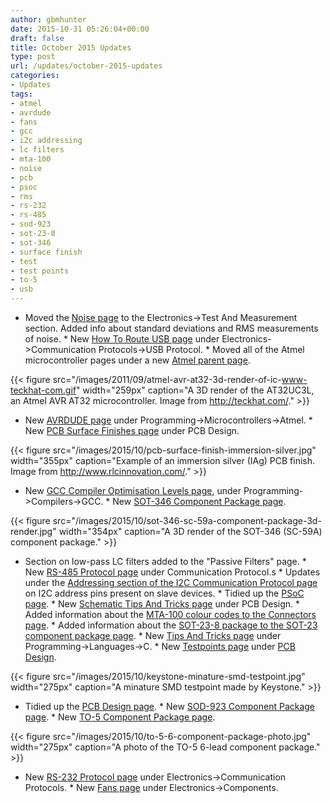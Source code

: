 ```yaml
---
author: gbmhunter
date: 2015-10-31 05:26:04+00:00
draft: false
title: October 2015 Updates
type: post
url: /updates/october-2015-updates
categories:
- Updates
tags:
- atmel
- avrdude
- fans
- gcc
- i2c addressing
- lc filters
- mta-100
- noise
- pcb
- psoc
- rms
- rs-232
- rs-485
- sod-923
- sot-23-8
- sot-346
- surface finish
- test
- test points
- to-5
- usb
---
```


  * Moved the [Noise page](http://blog.mbedded.ninja/electronics/test-and-measurement/noise) to the Electronics->Test And Measurement section. Added info about standard deviations and RMS measurements of noise.  * New [How To Route USB page](http://blog.mbedded.ninja/electronics/communication-protocols/usb-protocol/how-to-route-usb-tracks) under Electronics->Communication Protocols->USB Protocol.  * Moved all of the Atmel microcontroller pages under a new [Atmel parent page](http://blog.mbedded.ninja/programming/microcontrollers/atmel).  
  
{{< figure src="/images/2011/09/atmel-avr-at32-3d-render-of-ic-www-teckhat-com.gif" width="259px" caption="A 3D render of the AT32UC3L, an Atmel AVR AT32 microcontroller. Image from http://teckhat.com/."  >}}  
  
  * New [AVRDUDE page](http://blog.mbedded.ninja/programming/microcontrollers/atmel/avrdude) under Programming->Microcontrollers->Atmel.  * New [PCB Surface Finishes page](http://blog.mbedded.ninja/pcb-design/pcb-surface-finishes) under PCB Design.  
  
{{< figure src="/images/2015/10/pcb-surface-finish-immersion-silver.jpg" width="355px" caption="Example of an immersion silver (IAg) PCB finish. Image from http://www.rlcinnovation.com/."  >}}  
  
  * New [GCC Compiler Optimisation Levels page](http://blog.mbedded.ninja/programming/compilers/gcc/gcc-compiler-optimisation-levels), under Programming->Compilers->GCC.  * New [SOT-346 Component Package page](http://blog.mbedded.ninja/pcb-design/component-packages/sot-346-component-package).  
  
{{< figure src="/images/2015/10/sot-346-sc-59a-component-package-3d-render.jpg" width="354px" caption="A 3D render of the SOT-346 (SC-59A) component package."  >}}  
  
  * Section on low-pass LC filters added to the "Passive Filters" page.  * New [RS-485 Protocol page](http://blog.mbedded.ninja/electronics/communication-protocols/rs-485-protocol) under Communication Protocol.s  * Updates under the [Addressing section of the I2C Communication Protocol page](http://blog.mbedded.ninja/electronics/communication-protocols/i2c-protocol#addressing) on I2C address pins present on slave devices.  * Tidied up the [PSoC page](http://blog.mbedded.ninja/programming/microcontrollers/psoc).  * New [Schematic Tips And Tricks page](http://blog.mbedded.ninja/pcb-design/schematic-tips-and-tricks) under PCB Design.  * Added information about the [MTA-100 colour codes to the Connectors page](http://blog.mbedded.ninja/electronics/components/connectors#mta-cst-100-connectors).  * Added information about the [SOT-23-8 package to the SOT-23 component package page](http://blog.mbedded.ninja/pcb-design/component-packages/sot-23-component-package).  * New [Tips And Tricks page](http://blog.mbedded.ninja/programming/languages/c/tips-and-tricks) under Programming->Languages->C.  * New [Testpoints page](http://blog.mbedded.ninja/pcb-design/testpoints) under [PCB Design](http://blog.mbedded.ninja/pcb-design).  
  
{{< figure src="/images/2015/10/keystone-minature-smd-testpoint.jpg" width="275px" caption="A minature SMD testpoint made by Keystone."  >}}  
  
  * Tidied up the [PCB Design page](http://blog.mbedded.ninja/pcb-design).  * New [SOD-923 Component Package page](http://blog.mbedded.ninja/pcb-design/component-packages/sod-923-component-package).  * New [TO-5 Component Package page](http://blog.mbedded.ninja/pcb-design/component-packages/to-5-component-package).  
  
{{< figure src="/images/2015/10/to-5-6-component-package-photo.jpg" width="275px" caption="A photo of the TO-5 6-lead component package."  >}}  
  
  * New [RS-232 Protocol page](http://blog.mbedded.ninja/electronics/communication-protocols/rs-232-protocol) under Electronics->Communication Protocols.  * New [Fans page](http://blog.mbedded.ninja/electronics/components/fans) under Electronics->Components.
